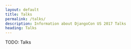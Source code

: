 ```yaml
---
layout: default
title: Talks
permalink: /talks/
description: Information about DjangoCon US 2017 Talks
heading: Talks
---
```


TODO: Talks
